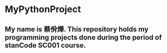 # MyPythonProject
## My name is 蔡佾燁. This repository holds my programming projects done during the period of stanCode SC001 course.
